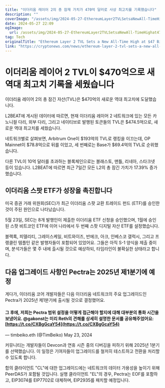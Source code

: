 ```yaml
---
title: "이더리움 레이어 2의 총 잠재 가치가 470억 달러로 사상 최고치를 기록했습니다"
description: ""
coverImage: "/assets/img/2024-05-27-EthereumLayer2TVLSetsaNewAll-TimeHighat47Billion_thumbnail.png"
date: 2024-05-27 22:09
ogImage: 
  url: /assets/img/2024-05-27-EthereumLayer2TVLSetsaNewAll-TimeHighat47Billion_thumbnail.png
tag: Tech
originalTitle: "Ethereum Layer 2 TVL Sets a New All-Time High at $47 Billion"
link: "https://cryptonews.com/news/ethereum-layer-2-tvl-sets-a-new-all-time-high-at-47-billion.htm"
---
```



# 이더리움 레이어 2 TVL이 $470억으로 새 역대 최고치 기록을 세웠습니다

이더리움 레이어 2의 총 잠긴 자산(TVL)은 $470억의 새로운 역대 최고치에 도달했습니다.

L2BEAT에 게시된 데이터에 따르면, 현재 이더리움 레이어 2 네트워크에 있는 모든 카노니컬 다리, 외부 다리, 그리고 네이티브로 발행된 토큰들의 TVL은 $474.5억으로, 새로운 역대 최고치를 세웠습니다.

네트워크별로 살펴보면, Arbitrum One이 $193억의 TVL로 랭킹을 이끄는데, OP Mainnet이 $78.8억으로 뒤를 이었고, 세 번째로는 Base가 $69.4억의 TVL로 순위했습니다.

<div class="content-ad"></div>

다른 TVL이 10억 달러를 초과하는 블록체인으로는 블래스토, 맨틀, 리네아, 스타크넷 등이 있습니다. L2BEAT에 따르면 최근 7일간 모든 L2의 총 잠긴 가치가 17.39% 증가했습니다.

## 이더리움 스팟 ETF가 성장을 촉진합니다

미국 증권 거래 위원회(SEC)가 최근 이더리움 스팟 교환 트레이드 펀드 (ETF)를 승인한 것이 주된 원인으로 나타났습니다.

5월 23일, SEC는 8개 발행인이 제출한 이더리움 ETF 신청을 승인했으며, 1월에 승인된 스팟 비트코인 ETF에 이어 나라에서 두 번째 스팟 디지털 자산 ETF를 설정했습니다.

<div class="content-ad"></div>

블랙록, 피델리티, 그레이스케일, 비트와이즈, 반에크, 아크, 인베스코 갤럭시, 그리고 프랭클린 템플턴 같은 발행자들이 포함되어 있었어요. 그들은 아직 S-1 양식을 제출 중이며, 분석가들은 몇 주 내에 출시될 것으로 예상하되, 타임라인이 불확실한 상태라고 합니다.

## 다음 업그레이드 사항인 Pectra는 2025년 제1분기에 예정

게다가, 이더리움 코어 개발자들은 다음 이더리움 네트워크의 주요 업그레이드인 Pectra가 2025년 제1분기에 출시될 것으로 결정했어요.

#### 그 후에, 저희는 Pectra 범위 설정을 어떻게 접근해야 할지에 대해 대부분의 통화 시간을 보냈어요. @gakonst는 미리 Reth의 견해를 상세히 설명한 문서를 공유해주었어요: [https://t.co/CXBgGcaY54](https://t.co/CXBgGcaY54)
— timbeiko.eth (@TimBeiko) May 23, 2024

<div class="content-ad"></div>

커뮤니티는 개발자들이 Devcon과 연휴 시즌 중의 디버깅을 피하기 위해 2025년 1분기를 선택했습니다. 이 일정은 기여자들이 업그레이드를 철저히 테스트하고 전환을 처리할 수 있도록 합니다.

합의 클라이언트 "CL"에 대한 업그레이드에는 네트워크의 데이터 가용성을 높이기 위해 PeerDAS가 포함될 것입니다. 실행 클라이언트 "EL"의 경우, Pectra는 EOF를 포함하고, EIP3074를 EIP7702로 대체하며, EIP2935를 패치할 예정입니다.